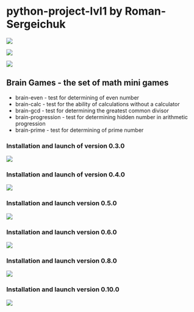 <h1> python-project-lvl1 by Roman-Sergeichuk </h1>

<a href="https://codeclimate.com/github/Roman-Sergeichuk/python-project-lvl1/maintainability"><img src="https://api.codeclimate.com/v1/badges/10a42e94f42df4c24840/maintainability" /></a>

<a href="https://codeclimate.com/github/Roman-Sergeichuk/python-project-lvl1/test_coverage"><img src="https://api.codeclimate.com/v1/badges/10a42e94f42df4c24840/test_coverage" /></a>

<a href="https://travis-ci.com/Roman-Sergeichuk/python-project-lvl1"><img src="https://travis-ci.com/Roman-Sergeichuk/python-project-lvl1.svg?branch=master"></a>

<h2> Brain Games - the set of math mini games </h2>

<ul>
  <li> brain-even - test for determining of even number </li>
  <li> brain-calc - test for the ability of calculations without a calculator </li>
  <li> brain-gcd - test for determining the greatest common divisor </li>
  <li> brain-progression - test for determining hidden number in arithmetic progression </li>
  <li> brain-prime - test for determining of prime number </li>    
</ul>

<h3> Installation and launch of version 0.3.0 </h3>
<a href="https://asciinema.org/a/SFzXjnvur2neGi0hQoAactLep" target="_blank"><img src="https://asciinema.org/a/SFzXjnvur2neGi0hQoAactLep.svg" /></a>

<h3> Installation and launch of version 0.4.0 </h3>
<a href="https://asciinema.org/a/GRYjiDOetKe7dNMDW69CXn4CF" target="_blank"><img src="https://asciinema.org/a/GRYjiDOetKe7dNMDW69CXn4CF.svg" /></a>

<h3> Installation and launch version 0.5.0 </h3>
<a href="https://asciinema.org/a/gj5S0aufFEtosOHcdGDRU6nIW" target="_blank"><img src="https://asciinema.org/a/gj5S0aufFEtosOHcdGDRU6nIW.svg" /></a>

<h3> Installation and launch version 0.6.0 </h3>
<a href="https://asciinema.org/a/FvAY8dEAQNkg2x4D1pk5avKEx" target="_blank"><img src="https://asciinema.org/a/FvAY8dEAQNkg2x4D1pk5avKEx.svg" /></a>

<h3> Installation and launch version 0.8.0 </h3>
<a href="https://asciinema.org/a/01hnEzzpgTmxzB9seczkigANL" target="_blank"><img src="https://asciinema.org/a/01hnEzzpgTmxzB9seczkigANL.svg" /></a>

<h3> Installation and launch version 0.10.0 </h3>
<a href="https://asciinema.org/a/uCnKN1vX6HO0X9bGr4d6RaFOF" target="_blank"><img src="https://asciinema.org/a/uCnKN1vX6HO0X9bGr4d6RaFOF.svg" /></a>

